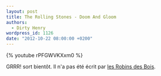 ```yaml
---
layout: post
title: The Rolling Stones - Doom And Gloom
authors:
  - Dirty Henry
wordpress_id: 1126
date: "2012-10-22 08:00:00 +0200"
---
```


{% youtube rPFGWVKXxm0 %}

GRRR! sort bientôt. Il n'a pas été écrit par
[les Robins des Bois](http://youtu.be/7GO-Ze9cWh4).
